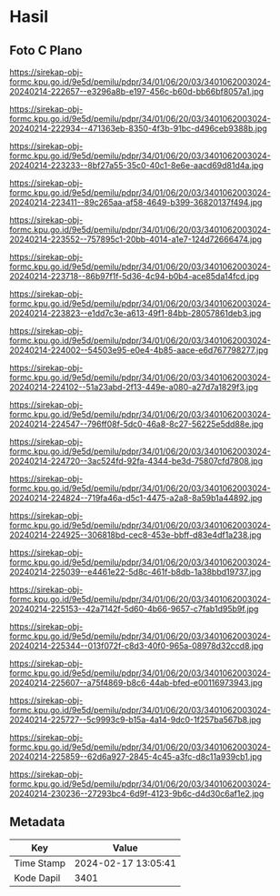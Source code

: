 # Hasil

## Foto C Plano

https://sirekap-obj-formc.kpu.go.id/9e5d/pemilu/pdpr/34/01/06/20/03/3401062003024-20240214-222657--e3296a8b-e197-456c-b60d-bb66bf8057a1.jpg

https://sirekap-obj-formc.kpu.go.id/9e5d/pemilu/pdpr/34/01/06/20/03/3401062003024-20240214-222934--471363eb-8350-4f3b-91bc-d496ceb9388b.jpg

https://sirekap-obj-formc.kpu.go.id/9e5d/pemilu/pdpr/34/01/06/20/03/3401062003024-20240214-223233--8bf27a55-35c0-40c1-8e6e-aacd69d81d4a.jpg

https://sirekap-obj-formc.kpu.go.id/9e5d/pemilu/pdpr/34/01/06/20/03/3401062003024-20240214-223411--89c265aa-af58-4649-b399-36820137f494.jpg

https://sirekap-obj-formc.kpu.go.id/9e5d/pemilu/pdpr/34/01/06/20/03/3401062003024-20240214-223552--757895c1-20bb-4014-a1e7-124d72666474.jpg

https://sirekap-obj-formc.kpu.go.id/9e5d/pemilu/pdpr/34/01/06/20/03/3401062003024-20240214-223718--86b97f1f-5d36-4c94-b0b4-ace85da14fcd.jpg

https://sirekap-obj-formc.kpu.go.id/9e5d/pemilu/pdpr/34/01/06/20/03/3401062003024-20240214-223823--e1dd7c3e-a613-49f1-84bb-28057861deb3.jpg

https://sirekap-obj-formc.kpu.go.id/9e5d/pemilu/pdpr/34/01/06/20/03/3401062003024-20240214-224002--54503e95-e0e4-4b85-aace-e6d767798277.jpg

https://sirekap-obj-formc.kpu.go.id/9e5d/pemilu/pdpr/34/01/06/20/03/3401062003024-20240214-224102--51a23abd-2f13-449e-a080-a27d7a1829f3.jpg

https://sirekap-obj-formc.kpu.go.id/9e5d/pemilu/pdpr/34/01/06/20/03/3401062003024-20240214-224547--796ff08f-5dc0-46a8-8c27-56225e5dd88e.jpg

https://sirekap-obj-formc.kpu.go.id/9e5d/pemilu/pdpr/34/01/06/20/03/3401062003024-20240214-224720--3ac524fd-92fa-4344-be3d-75807cfd7808.jpg

https://sirekap-obj-formc.kpu.go.id/9e5d/pemilu/pdpr/34/01/06/20/03/3401062003024-20240214-224824--719fa46a-d5c1-4475-a2a8-8a59b1a44892.jpg

https://sirekap-obj-formc.kpu.go.id/9e5d/pemilu/pdpr/34/01/06/20/03/3401062003024-20240214-224925--306818bd-cec8-453e-bbff-d83e4df1a238.jpg

https://sirekap-obj-formc.kpu.go.id/9e5d/pemilu/pdpr/34/01/06/20/03/3401062003024-20240214-225039--e4461e22-5d8c-461f-b8db-1a38bbd19737.jpg

https://sirekap-obj-formc.kpu.go.id/9e5d/pemilu/pdpr/34/01/06/20/03/3401062003024-20240214-225153--42a7142f-5d60-4b66-9657-c7fab1d95b9f.jpg

https://sirekap-obj-formc.kpu.go.id/9e5d/pemilu/pdpr/34/01/06/20/03/3401062003024-20240214-225344--013f072f-c8d3-40f0-965a-08978d32ccd8.jpg

https://sirekap-obj-formc.kpu.go.id/9e5d/pemilu/pdpr/34/01/06/20/03/3401062003024-20240214-225607--a75f4869-b8c6-44ab-bfed-e00116973943.jpg

https://sirekap-obj-formc.kpu.go.id/9e5d/pemilu/pdpr/34/01/06/20/03/3401062003024-20240214-225727--5c9993c9-b15a-4a14-9dc0-1f257ba567b8.jpg

https://sirekap-obj-formc.kpu.go.id/9e5d/pemilu/pdpr/34/01/06/20/03/3401062003024-20240214-225859--62d6a927-2845-4c45-a3fc-d8c11a939cb1.jpg

https://sirekap-obj-formc.kpu.go.id/9e5d/pemilu/pdpr/34/01/06/20/03/3401062003024-20240214-230236--27293bc4-6d9f-4123-9b6c-d4d30c6af1e2.jpg


## Metadata

| Key        | Value               |
| ---------- | ------------------- |
| Time Stamp | 2024-02-17 13:05:41 |
| Kode Dapil | 3401                |



